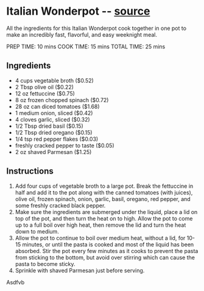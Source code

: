 # Italian Wonderpot -- [source](https://www.budgetbytes.com/italian-wonderpot/#wprm-recipe-container-32311)
All the ingredients for this Italian Wonderpot cook together in one pot to make an incredibly fast, flavorful, and easy weeknight meal.

 PREP TIME: 10 mins
 COOK TIME: 15 mins
 TOTAL TIME: 25 mins
 
 ## Ingredients
 
* 4 cups vegetable broth ($0.52)
* 2 Tbsp olive oil ($0.22)
* 12 oz fettuccine ($0.75)
* 8 oz frozen chopped spinach ($0.72)
* 28 oz can diced tomatoes ($1.68)
* 1 medium onion, sliced ($0.42)
* 4 cloves garlic, sliced ($0.32)
* 1/2 Tbsp dried basil ($0.15)
* 1/2 Tbsp dried oregano ($0.15)
* 1/4 tsp red pepper flakes ($0.03)
* freshly cracked pepper to taste ($0.05)
* 2 oz shaved Parmesan ($1.25)

## Instructions

1. Add four cups of vegetable broth to a large pot. Break the fettuccine in half and add it to the pot along with the canned tomatoes (with juices), olive oil, frozen spinach, onion, garlic, basil, oregano, red pepper, and some freshly cracked black pepper.
2. Make sure the ingredients are submerged under the liquid, place a lid on top of the pot, and then turn the heat on to high. Allow the pot to come up to a full boil over high heat, then remove the lid and turn the heat down to medium.
3. Allow the pot to continue to boil over medium heat, without a lid, for 10-15 minutes, or until the pasta is cooked and most of the liquid has been absorbed. Stir the pot every few minutes as it cooks to prevent the pasta from sticking to the bottom, but avoid over stirring which can cause the pasta to become sticky.
4. Sprinkle with shaved Parmesan just before serving.

Asdfvb
